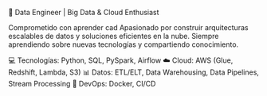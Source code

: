 🚀 Data Engineer | Big Data & Cloud Enthusiast

Comprometido con aprender cad
Apasionado por construir arquitecturas escalables de datos y soluciones eficientes en la nube. Siempre aprendiendo sobre nuevas tecnologías y compartiendo conocimiento.


💻 Tecnologías: Python, SQL, PySpark, Airflow 
☁️ Cloud: AWS (Glue, Redshift, Lambda, S3)
📊 Datos: ETL/ELT, Data Warehousing, Data Pipelines, Stream Processing
🔧 DevOps: Docker, CI/CD


<!--
**PabloPerezTI/PabloPerezTI** is a ✨ _special_ ✨ repository because its `README.md` (this file) appears on your GitHub profile.

Here are some ideas to get you started:

- 🔭 I’m currently working on ...
- 🌱 I’m currently learning ...
- 👯 I’m looking to collaborate on ...
- 🤔 I’m looking for help with ...
- 💬 Ask me about ...
- 📫 How to reach me: ...
- 😄 Pronouns: ...
- ⚡ Fun fact: ...
-->
